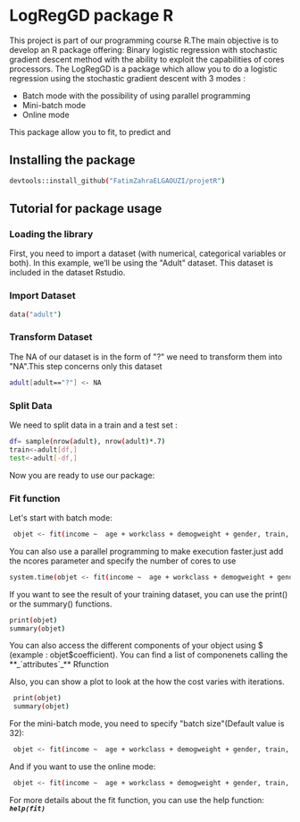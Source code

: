 
LogRegGD package R
===================
<p>This project is part of our programming course R.The main objective is to develop an R package offering: Binary logistic regression with stochastic gradient descent method with the ability to exploit the capabilities of cores processors.
The LogRegGD is a package which allow you to do a logistic regression using the stochastic gradient descent with 3 modes :
<ul>
  <li>Batch mode with the possibility of using parallel programming</li>
  <li>Mini-batch mode</li>
  <li>Online mode</li>
 </ul>
This package allow you to fit, to predict and  </p>

Installing the package
----------------------
 ```sh 
 devtools::install_github("FatimZahraELGAOUZI/projetR") 
 ```

Tutorial for package usage
--------------------------

### Loading the library
<p>First, you need to import a dataset (with numerical, categorical
variables or both). In this example, we’ll be using the "Adult"
dataset. This dataset is included in the dataset Rstudio. </p>

###  Import Dataset

```sh
data("adult")
```
###  Transform Dataset 
The NA of our dataset is in the form of "?" we need to transform them into "NA".This step concerns only this dataset
 ```sh 
 adult[adult=="?"] <- NA
 ```
### Split Data  
We need to split data in a train and a test set :  
```sh 
df= sample(nrow(adult), nrow(adult)*.7)
train<-adult[df,]
test<-adult[-df,]
```
Now you are ready to use our package: 
### Fit function 
Let's start with batch mode:
```sh 
 objet <- fit(income ~  age + workclass + demogweight + gender, train, mode="batch", eta = 0.3, max_iter = 500, tol = 1e-3)
 ```
 You can also use a parallel programming to make execution faster.just add the ncores parameter and specify the number of cores to use
 ```sh 
 system.time(objet <- fit(income ~  age + workclass + demogweight + gender, train, mode="batch",eta = 0.3, max_iter = 500, tol = 1e-3, ncores = 3))
 ```
 If you want to see the result of your training dataset, you can use the print() or the summary() functions.
 ```sh 
 print(objet)
 summary(objet)
 ```
 <p>You can also access the different components of your object using $ (example : objet$coefficient). You can find a list of componenets calling the **_`attributes`_**
  Rfunction </p>
 
 Also, you can show a plot to look at the how the cost varies with iterations. 
```sh 
 print(objet)
 summary(objet)
 ```
 For the mini-batch mode, you need to specify "batch size"(Default value is 32):
```sh 
 objet <- fit(income ~  age + workclass + demogweight + gender, train, mode="mini-batch", batch_size = 32, eta = 0.3, max_iter = 500, tol = 1e-3)
 ```
 
 And if you want to use the online mode:
```sh 
 objet <- fit(income ~  age + workclass + demogweight + gender, train, mode="online", eta = 0.3, max_iter = 500, tol = 1e-3)
 ```

 For more details about the fit function, you can use the help function: **_`help(fit)`_**
 
